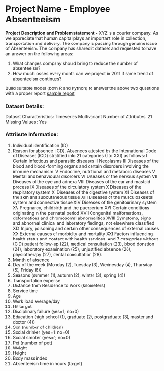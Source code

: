 # Project Name - Employee Absenteeism
__Project Description and Problem statement -__
XYZ is a courier company. As we appreciate that human capital plays an important role in collection, transportation and delivery. The company is passing through genuine issue of Absenteeism. The company has shared it dataset and requested to have an answer on the following areas:
1. What changes company should bring to reduce the number of absenteeism?
2. How much losses every month can we project in 2011 if same trend of
absenteeism continues?

Build suitable model (both R and Python) to answer the above two questions with a proper report [sample report](https://s3-ap-southeast-1.amazonaws.com/edwisor-india-bucket/study-material/data/sample-report.pdf)

### Dataset Details:
Dataset Characteristics: Timeseries Multivariant
Number of Attributes: 21
Missing Values : Yes

### Attribute Information:
1. Individual identification (ID)
2. Reason for absence (ICD).
Absences attested by the International Code of Diseases (ICD) stratified into 21
categories (I to XXI) as follows:
I Certain infectious and parasitic diseases
II Neoplasms
III Diseases of the blood and blood-forming organs and certain disorders involving the
immune mechanism
IV Endocrine, nutritional and metabolic diseases
V Mental and behavioural disorders
VI Diseases of the nervous system
VII Diseases of the eye and adnexa
VIII Diseases of the ear and mastoid process
IX Diseases of the circulatory system
X Diseases of the respiratory system
XI Diseases of the digestive system
XII Diseases of the skin and subcutaneous tissue
XIII Diseases of the musculoskeletal system and connective tissue
XIV Diseases of the genitourinary system
XV Pregnancy, childbirth and the puerperium
XVI Certain conditions originating in the perinatal period
XVII Congenital malformations, deformations and chromosomal abnormalities
XVIII Symptoms, signs and abnormal clinical and laboratory findings, not elsewhere
classified
XIX Injury, poisoning and certain other consequences of external causes
XX External causes of morbidity and mortality
XXI Factors influencing health status and contact with health services.
And 7 categories without (CID) patient follow-up (22), medical consultation (23), blood
donation (24), laboratory examination (25), unjustified absence (26), physiotherapy (27),
dental consultation (28).
3. Month of absence
4. Day of the week (Monday (2), Tuesday (3), Wednesday (4), Thursday (5), Friday (6))
5. Seasons (summer (1), autumn (2), winter (3), spring (4))
6. Transportation expense
7. Distance from Residence to Work (kilometers)
8. Service time
9. Age
10. Work load Average/day
11. Hit target
12. Disciplinary failure (yes=1; no=0)
13. Education (high school (1), graduate (2), postgraduate (3), master and doctor (4))
14. Son (number of children)
15. Social drinker (yes=1; no=0)
16. Social smoker (yes=1; no=0)
17. Pet (number of pet)
18. Weight
19. Height
20. Body mass index
21. Absenteeism time in hours (target)
